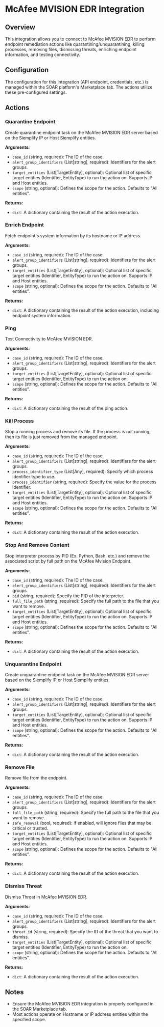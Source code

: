# McAfee MVISION EDR Integration

## Overview

This integration allows you to connect to McAfee MVISION EDR to perform endpoint remediation actions like quarantining/unquarantining, killing processes, removing files, dismissing threats, enriching endpoint information, and testing connectivity.

## Configuration

The configuration for this integration (API endpoint, credentials, etc.) is managed within the SOAR platform's Marketplace tab. The actions utilize these pre-configured settings.

## Actions

### Quarantine Endpoint

Create quarantine endpoint task on the McAfee MVISION EDR server based on the Siemplify IP or Host Siemplify entities.

**Arguments:**

*   `case_id` (string, required): The ID of the case.
*   `alert_group_identifiers` (List[string], required): Identifiers for the alert groups.
*   `target_entities` (List[TargetEntity], optional): Optional list of specific target entities (Identifier, EntityType) to run the action on. Supports IP and Host entities.
*   `scope` (string, optional): Defines the scope for the action. Defaults to "All entities".

**Returns:**

*   `dict`: A dictionary containing the result of the action execution.

### Enrich Endpoint

Fetch endpoint's system information by its hostname or IP address.

**Arguments:**

*   `case_id` (string, required): The ID of the case.
*   `alert_group_identifiers` (List[string], required): Identifiers for the alert groups.
*   `target_entities` (List[TargetEntity], optional): Optional list of specific target entities (Identifier, EntityType) to run the action on. Supports IP and Host entities.
*   `scope` (string, optional): Defines the scope for the action. Defaults to "All entities".

**Returns:**

*   `dict`: A dictionary containing the result of the action execution, including endpoint system information.

### Ping

Test Connectivity to McAfee MVISION EDR.

**Arguments:**

*   `case_id` (string, required): The ID of the case.
*   `alert_group_identifiers` (List[string], required): Identifiers for the alert groups.
*   `target_entities` (List[TargetEntity], optional): Optional list of specific target entities (Identifier, EntityType) to run the action on.
*   `scope` (string, optional): Defines the scope for the action. Defaults to "All entities".

**Returns:**

*   `dict`: A dictionary containing the result of the ping action.

### Kill Process

Stop a running process and remove its file. If the process is not running, then its file is just removed from the managed endpoint.

**Arguments:**

*   `case_id` (string, required): The ID of the case.
*   `alert_group_identifiers` (List[string], required): Identifiers for the alert groups.
*   `process_identifier_type` (List[Any], required): Specify which process identifier type to use.
*   `process_identifier` (string, required): Specify the value for the process identifier.
*   `target_entities` (List[TargetEntity], optional): Optional list of specific target entities (Identifier, EntityType) to run the action on. Supports IP and Host entities.
*   `scope` (string, optional): Defines the scope for the action. Defaults to "All entities".

**Returns:**

*   `dict`: A dictionary containing the result of the action execution.

### Stop And Remove Content

Stop interpreter process by PID (Ex. Python, Bash, etc.) and remove the associated script by full path on the McAfee Mvision Endpoint.

**Arguments:**

*   `case_id` (string, required): The ID of the case.
*   `alert_group_identifiers` (List[string], required): Identifiers for the alert groups.
*   `pid` (string, required): Specify the PID of the interpreter.
*   `full_file_path` (string, required): Specify the full path to the file that you want to remove.
*   `target_entities` (List[TargetEntity], optional): Optional list of specific target entities (Identifier, EntityType) to run the action on. Supports IP and Host entities.
*   `scope` (string, optional): Defines the scope for the action. Defaults to "All entities".

**Returns:**

*   `dict`: A dictionary containing the result of the action execution.

### Unquarantine Endpoint

Create unquarantine endpoint task on the McAfee MVISION EDR server based on the Siemplify IP or Host Siemplify entities.

**Arguments:**

*   `case_id` (string, required): The ID of the case.
*   `alert_group_identifiers` (List[string], required): Identifiers for the alert groups.
*   `target_entities` (List[TargetEntity], optional): Optional list of specific target entities (Identifier, EntityType) to run the action on. Supports IP and Host entities.
*   `scope` (string, optional): Defines the scope for the action. Defaults to "All entities".

**Returns:**

*   `dict`: A dictionary containing the result of the action execution.

### Remove File

Remove file from the endpoint.

**Arguments:**

*   `case_id` (string, required): The ID of the case.
*   `alert_group_identifiers` (List[string], required): Identifiers for the alert groups.
*   `full_file_path` (string, required): Specify the full path to the file that you want to remove.
*   `safe_removal` (bool, required): If enabled, will ignore files that may be critical or trusted.
*   `target_entities` (List[TargetEntity], optional): Optional list of specific target entities (Identifier, EntityType) to run the action on. Supports IP and Host entities.
*   `scope` (string, optional): Defines the scope for the action. Defaults to "All entities".

**Returns:**

*   `dict`: A dictionary containing the result of the action execution.

### Dismiss Threat

Dismiss Threat in McAfee MVISION EDR.

**Arguments:**

*   `case_id` (string, required): The ID of the case.
*   `alert_group_identifiers` (List[string], required): Identifiers for the alert groups.
*   `threat_id` (string, required): Specify the ID of the threat that you want to dismiss.
*   `target_entities` (List[TargetEntity], optional): Optional list of specific target entities (Identifier, EntityType) to run the action on.
*   `scope` (string, optional): Defines the scope for the action. Defaults to "All entities".

**Returns:**

*   `dict`: A dictionary containing the result of the action execution.

## Notes

*   Ensure the McAfee MVISION EDR integration is properly configured in the SOAR Marketplace tab.
*   Most actions operate on Hostname or IP address entities within the specified scope.

